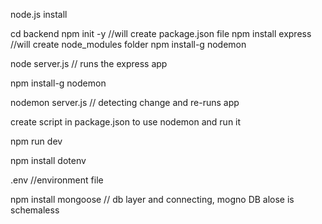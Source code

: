 node.js install

cd backend
npm init -y //will create package.json file
npm install express //will create node_modules folder
npm install-g nodemon

node server.js // runs the express app

npm install-g nodemon

nodemon server.js // detecting change and re-runs app

create script in package.json to use nodemon and run it

npm run dev

npm install dotenv

.env //environment file

npm install mongoose // db layer and connecting, mogno DB alose is schemaless
